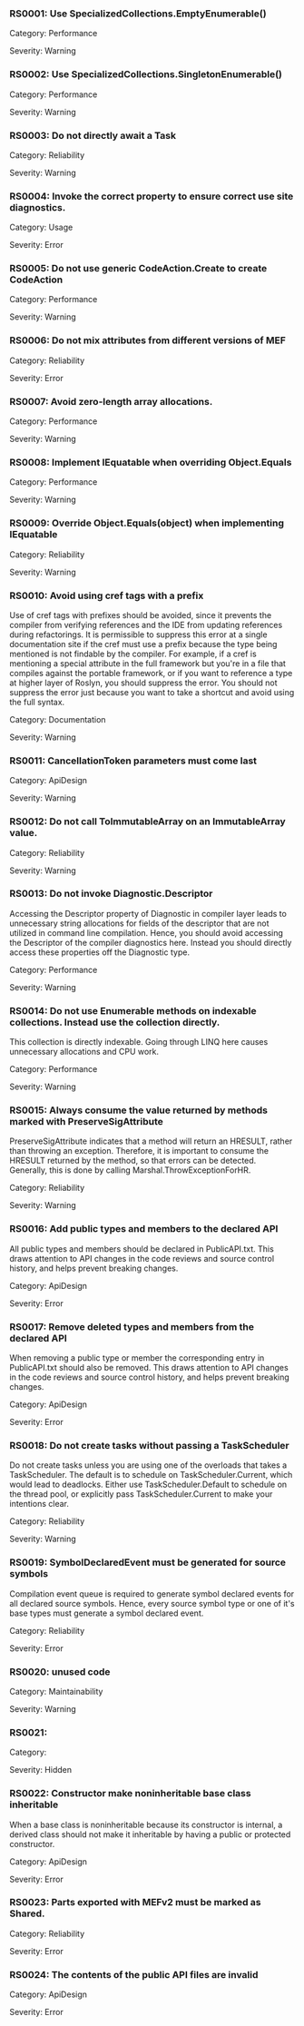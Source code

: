 ### RS0001: Use SpecializedCollections.EmptyEnumerable<T>() ###

Category: Performance

Severity: Warning

### RS0002: Use SpecializedCollections.SingletonEnumerable<T>() ###

Category: Performance

Severity: Warning

### RS0003: Do not directly await a Task ###

Category: Reliability

Severity: Warning

### RS0004: Invoke the correct property to ensure correct use site diagnostics. ###

Category: Usage

Severity: Error

### RS0005: Do not use generic CodeAction.Create to create CodeAction ###

Category: Performance

Severity: Warning

### RS0006: Do not mix attributes from different versions of MEF ###

Category: Reliability

Severity: Error

### RS0007: Avoid zero-length array allocations. ###

Category: Performance

Severity: Warning

### RS0008: Implement IEquatable<T> when overriding Object.Equals ###

Category: Performance

Severity: Warning

### RS0009: Override Object.Equals(object) when implementing IEquatable<T>  ###

Category: Reliability

Severity: Warning

### RS0010: Avoid using cref tags with a prefix ###

Use of cref tags with prefixes should be avoided, since it prevents the compiler from verifying references and the IDE from updating references during refactorings. It is permissible to suppress this error at a single documentation site if the cref must use a prefix because the type being mentioned is not findable by the compiler. For example, if a cref is mentioning a special attribute in the full framework but you're in a file that compiles against the portable framework, or if you want to reference a type at higher layer of Roslyn, you should suppress the error. You should not suppress the error just because you want to take a shortcut and avoid using the full syntax.

Category: Documentation

Severity: Warning

### RS0011: CancellationToken parameters must come last ###

Category: ApiDesign

Severity: Warning

### RS0012: Do not call ToImmutableArray on an ImmutableArray<T> value. ###

Category: Reliability

Severity: Warning

### RS0013: Do not invoke Diagnostic.Descriptor ###

Accessing the Descriptor property of Diagnostic in compiler layer leads to unnecessary string allocations for fields of the descriptor that are not utilized in command line compilation. Hence, you should avoid accessing the Descriptor of the compiler diagnostics here. Instead you should directly access these properties off the Diagnostic type.

Category: Performance

Severity: Warning

### RS0014: Do not use Enumerable methods on indexable collections.  Instead use the collection directly. ###

This collection is directly indexable.  Going through LINQ here causes unnecessary allocations and CPU work.

Category: Performance

Severity: Warning

### RS0015: Always consume the value returned by methods marked with PreserveSigAttribute ###

PreserveSigAttribute indicates that a method will return an HRESULT, rather than throwing an exception.  Therefore, it is important to consume the HRESULT returned by the method, so that errors can be detected.  Generally, this is done by calling Marshal.ThrowExceptionForHR.

Category: Reliability

Severity: Warning

### RS0016: Add public types and members to the declared API ###

All public types and members should be declared in PublicAPI.txt. This draws attention to API changes in the code reviews and source control history, and helps prevent breaking changes.

Category: ApiDesign

Severity: Error

### RS0017: Remove deleted types and members from the declared API ###

When removing a public type or member the corresponding entry in PublicAPI.txt should also be removed. This draws attention to API changes in the code reviews and source control history, and helps prevent breaking changes.

Category: ApiDesign

Severity: Error

### RS0018: Do not create tasks without passing a TaskScheduler ###

Do not create tasks unless you are using one of the overloads that takes a TaskScheduler. The default is to schedule on TaskScheduler.Current, which would lead to deadlocks. Either use TaskScheduler.Default to schedule on the thread pool, or explicitly pass TaskScheduler.Current to make your intentions clear.

Category: Reliability

Severity: Warning

### RS0019: SymbolDeclaredEvent must be generated for source symbols ###

Compilation event queue is required to generate symbol declared events for all declared source symbols. Hence, every source symbol type or one of it's base types must generate a symbol declared event.

Category: Reliability

Severity: Error

### RS0020: unused code ###

Category: Maintainability

Severity: Warning

### RS0021:  ###

Category: 

Severity: Hidden

### RS0022: Constructor make noninheritable base class inheritable ###

When a base class is noninheritable because its constructor is internal, a derived class should not make it inheritable by having a public or protected constructor.

Category: ApiDesign

Severity: Error

### RS0023: Parts exported with MEFv2 must be marked as Shared. ###

Category: Reliability

Severity: Error

### RS0024: The contents of the public API files are invalid ###

Category: ApiDesign

Severity: Error
